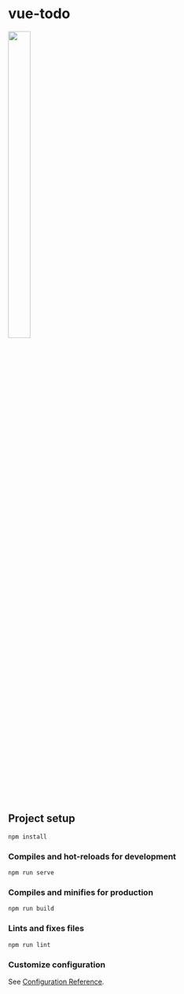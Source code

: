 # vue-todo
<img src="https://user-images.githubusercontent.com/37968260/126060194-5e0ea4ef-886a-441b-9871-a3da7bc2ee4b.gif" width="30%" height="40%"/>

## Project setup
```
npm install
```

### Compiles and hot-reloads for development
```
npm run serve
```

### Compiles and minifies for production
```
npm run build
```

### Lints and fixes files
```
npm run lint
```

### Customize configuration
See [Configuration Reference](https://cli.vuejs.org/config/).

